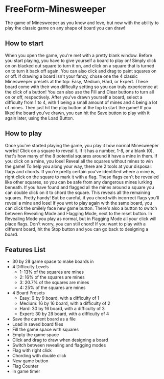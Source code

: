 # FreeForm-Minesweeper
The game of Minesweeper as you know and love, but now with the ability to play the classic game on any shape of board you can draw!

## How to start
When you open the game, you're met with a pretty blank window. Before you start playing, you have to give yourself a board to play on! Simply click on on blacked out square to turn it on, and click on a square that is turned on to turn it back off again. You can also click and drag to paint squares on or off. If drawing a board isn't your fancy, chose one the 4 classic Minesweeper presets at the top: Easy, Medium, Hard, or Expert. These board come with their won difficulty setting so you can truly expericence at the click of a button! You can also use the Fill and Clear buttons to turn all on or off, respectively. After you've drawn yourself a board, select a difficulty from 1 to 4, with 1 being a small amount of mines and 4 being a lot of mines. Then just hit the play button at the top to start the game! If you liked the board you've drawn, you can hit the Save button to play with it again later, using the Load Button.

## How to play
Once you've started playing the game, you play it how normal Minesweeper works! Click on a square to reveal it. If it has a number, 1-8, or a blank (0), that's how many of the 8 potential squares around it have a mine in them. If you click on a mine, you lose! Reveal all the squares without mines to win the game! To help you along your way, there are 2 tools at your disposal: flags and chords. If you're pretty certain you've identified where a mine is, right click on the square to mark it with a flag. These flags can't be revealed like other squares, so you can be safe from any dangerous mines lurking beneath. If you have found and flagged all the mines around a square you can double click on it to chord the square. This reveals all the remaining squares. Pretty handy! But be careful, if you chord with incorrect flags you'll reveal a mine and lose! If you wnt to play again with the same board, you can click the smilely face new game button. There's also a button to switch between Revealing Mode and Flagging Mode, next to the reset button. In Revealing Mode you play as normal, but in Flagging Mode all your click will place flags. Don't worry, you can still chord! If you want to play with a different board, hit the Stop button and you can go back to designing a board.

## Features List
 * 30 by 28 game space to make boards in
 * 4 Difficulty Levels
	 * 1: 13% of the squares are mines
	 * 2: 16% of the squares are mines
	 * 3: 20.7% of the squares are mines
	 * 4: 25% of the squares are mines
 * 4 Board Presets
	 * Easy: 9 by 9 board, with a difficulty of 1
	 * Medium: 16 by 16 board, with a difficulty of 2
	 * Hard: 30 by 16 board, with a difficulty of 3
	 * Expert: 30 by 28 board, with a difficulty of 4
 * Save the current board as a file
 * Load in saved board files
 * Fill the game space with squares
 * Empty the game space
 * Click and drag to draw when designing a board
 * Switch between revealing and flagging modes
 * Flag with right click
 * Chording with double click
 * New game button
 * Flag Counter
 * In game timer
